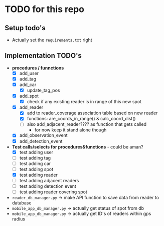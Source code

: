 # TODO for this repo

## Setup todo's

* Actually set the `requirements.txt` right

## Implementation TODO's
* **procedures / funnctions**
  - [x] add_user
  - [x] add_tag
  - [x] add_car
    - [x] update_tag_pos
  - [x] add_spot
    - [x] check if any existing reader is in range of this new spot
  - [x] add_reader
    - [x] add to reader_coverage association table based on new reader
    - [x] functions: are_coords_in_range() & calc_coord_dist()
    - [ ] also add_adjacent_reader???? as function that gets called
      - for now keep it stand alone though
  - [x] add_observation_event
  - [x] add_detection_event
* **Test calls/selects for procedures&functions** - could be aman?
  - [x] test adding user
  - [ ] test adding tag
  - [ ] test adding car
  - [ ] test adding spot
  - [x] test adding reader
  - [ ] test adding adjacent readers
  - [ ] test adding detection event
  - [ ] test adding reader covering spot
* `reader_db_manager.py` -> make API function to save data from reader to database
* `mobile_app_db_manager.py` -> actually get status of spot from db
* `mobile_app_db_manager.py` -> actually get ID's of readers within gps radius
